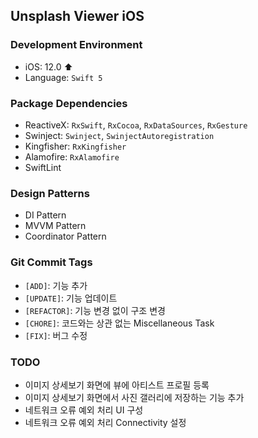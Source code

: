 ## Unsplash Viewer iOS

### Development Environment

- iOS: 12.0 ⬆ 
- Language: `Swift 5`

### Package Dependencies

- ReactiveX: `RxSwift`, `RxCocoa`, `RxDataSources`, `RxGesture`
- Swinject: `Swinject`, `SwinjectAutoregistration`
- Kingfisher: `RxKingfisher`
- Alamofire: `RxAlamofire`
- SwiftLint

### Design Patterns

- DI Pattern
- MVVM Pattern
- Coordinator Pattern

### Git Commit Tags

- `[ADD]`: 기능 추가
- `[UPDATE]`: 기능 업데이트
- `[REFACTOR]`: 기능 변경 없이 구조 변경
- `[CHORE]`: 코드와는 상관 없는 Miscellaneous Task
- `[FIX]`: 버그 수정

### TODO

- 이미지 상세보기 화면에 뷰에 아티스트 프로필 등록
- 이미지 상세보기 화면에서 사진 갤러리에 저장하는 기능 추가
- 네트워크 오류 예외 처리 UI 구성
- 네트워크 오류 예외 처리 Connectivity 설정